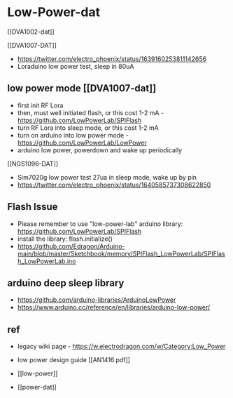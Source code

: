 
# Low-Power-dat

[[DVA1002-dat]]


[[DVA1007-DAT]]

- https://twitter.com/electro_phoenix/status/1639160253811142656
- Loraduino low power test, sleep in 80uA

## low power mode [[DVA1007-dat]]

- first init RF Lora 
- then, must well initiated flash, or this cost 1-2 mA - https://github.com/LowPowerLab/SPIFlash
- turn RF Lora into sleep mode, or this cost 1-2 mA
- turn on arduino into low power mode - https://github.com/LowPowerLab/LowPower
- arduino low power, powerdown and wake up periodically 


[[NGS1096-DAT]]
- Sim7020g low power test 27ua in sleep mode, wake up by pin
- https://twitter.com/electro_phoenix/status/1640585737308622850


## Flash Issue

- Please remember to use "low-power-lab" arduino library: https://github.com/LowPowerLab/SPIFlash
- install the library: flash.initialize()
- https://github.com/Edragon/Arduino-main/blob/master/Sketchbook/memory/SPIFlash_LowPowerLab/SPIFlash_LowPowerLab.ino

## arduino deep sleep library 

- https://github.com/arduino-libraries/ArduinoLowPower
- https://www.arduino.cc/reference/en/libraries/arduino-low-power/


## ref 

- legacy wiki page - https://w.electrodragon.com/w/Category:Low_Power

- low power design guide [[AN1416.pdf]]

- [[low-power]]

- [[power-dat]]